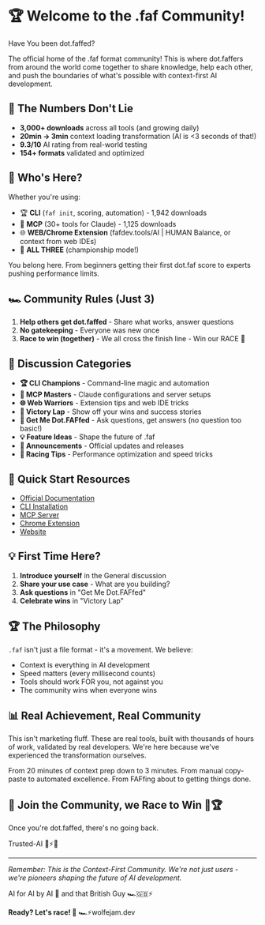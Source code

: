 # 🏆 Welcome to the .faf Community!

Have You been dot.faffed?

The official home of the .faf format community! This is where dot.faffers from around the world come together to share knowledge, help each other, and push the boundaries of what's possible with context-first AI development.

## 🏁 The Numbers Don't Lie

- **3,000+ downloads** across all tools (and growing daily)
- **20min → 3min** context loading transformation (AI is <3 seconds of that!)
- **9.3/10** AI rating from real-world testing
- **154+ formats** validated and optimized

## 🎯 Who's Here?

Whether you're using:
- 🏆 **CLI** (`faf init`, scoring, automation) - 1,942 downloads
- 🤖 **MCP** (30+ tools for Claude) - 1,125 downloads
- 🌐 **WEB/Chrome Extension** (fafdev.tools/AI | HUMAN Balance, or context from web IDEs)
- 🚀 **ALL THREE** (championship mode!)

You belong here. From beginners getting their first dot.faf score to experts pushing performance limits.

## 🏎️ Community Rules (Just 3)

1. **Help others get dot.faffed** - Share what works, answer questions
2. **No gatekeeping** - Everyone was new once
3. **Race to win (together)** - We all cross the finish line - Win our RACE 🏁

## 📂 Discussion Categories

- **🏆 CLI Champions** - Command-line magic and automation
- **🤖 MCP Masters** - Claude configurations and server setups
- **🌐 Web Warriors** - Extension tips and web IDE tricks
- **🎉 Victory Lap** - Show off your wins and success stories
- **🙏 Get Me Dot.FAFfed** - Ask questions, get answers (no question too basic!)
- **💡 Feature Ideas** - Shape the future of .faf
- **📣 Announcements** - Official updates and releases
- **🏁 Racing Tips** - Performance optimization and speed tricks

## 🚀 Quick Start Resources

- [Official Documentation](https://github.com/Wolfe-Jam/faf/blob/main/SPECIFICATION.md)
- [CLI Installation](https://www.npmjs.com/package/@faffed/cli)
- [MCP Server](https://github.com/Wolfe-Jam/claude-faf-mcp)
- [Chrome Extension](https://chromewebstore.google.com/detail/faf-context-collector)
- [Website](https://faf.one)

## 💡 First Time Here?

1. **Introduce yourself** in the General discussion
2. **Share your use case** - What are you building?
3. **Ask questions** in "Get Me Dot.FAFfed"
4. **Celebrate wins** in "Victory Lap"

## 🏆 The Philosophy

`.faf` isn't just a file format - it's a movement. We believe:

- Context is everything in AI development
- Speed matters (every millisecond counts)
- Tools should work FOR you, not against you
- The community wins when everyone wins

## 📊 Real Achievement, Real Community

This isn't marketing fluff. These are real tools, built with thousands of hours of work, validated by real developers. We're here because we've experienced the transformation ourselves.

From 20 minutes of context prep down to 3 minutes. From manual copy-paste to automated excellence. From FAFfing about to getting things done.

## 🎯 Join the Community, we Race to Win 🏁🏆

Once you're dot.faffed, there's no going back.

Trusted-AI
🧡⚡️🩵

---

*Remember: This is the Context-First Community. We're not just users - we're pioneers shaping the future of AI development.*

AI for AI by AI 🤖 and that British Guy 🏎️🇬🇧⚡️

**Ready? Let's race! 🏁**
🏎️⚡️wolfejam.dev